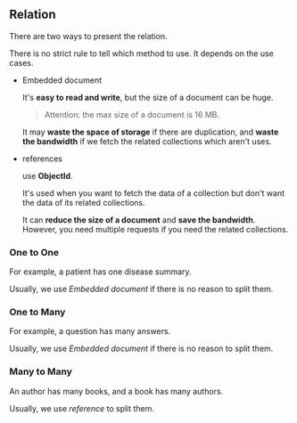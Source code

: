 ## Relation

There are two ways to present the relation.

There is no strict rule to tell which method to use. It depends on the use cases.

- Embedded document

  It's **easy to read and write**, but the size of a document can be huge.

  > Attention: the max size of a document is 16 MB.

  It may **waste the space of storage** if there are duplication, and **waste the bandwidth** if we fetch the related collections which aren't uses.

- references

  use **ObjectId**.

  It's used when you want to fetch the data of a collection but don't want the data of its related collections.

  It can **reduce the size of a document** and **save the bandwidth**. However, you need multiple requests if you need the related collections.

### One to One

For example, a patient has one disease summary.

Usually, we use _Embedded document_ if there is no reason to split them.

### One to Many

For example, a question has many answers.

Usually, we use _Embedded document_ if there is no reason to split them.

### Many to Many

An author has many books, and a book has many authors.

Usually, we use _reference_ to split them.
